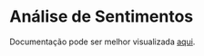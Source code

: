 
Análise de Sentimentos
======================
Documentação pode ser melhor visualizada  <a href="https://github.com/lucvsbraga/DataScience/blob/main/AnaliseDeSentimento/Documentação.pdf">aqui</a>.
